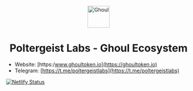 <p align="center">
  <a href="https://ghoultoken.io">
    <img alt="Ghoul" src="https://ghoultoken.io/images/logo.png" width="60" />
  </a>
</p>
<h1 align="center">
  Poltergeist Labs - Ghoul Ecosystem
</h1>


* Website: [https:/www.ghoultoken.io](https://ghoultoken.io)
* Telegram: [https://t.me/poltergeistlabs](https://t.me/poltergeistlabs)

[![Netlify Status](https://api.netlify.com/api/v1/badges/af5c0180-72ed-4967-a8fa-172c9950fe0d/deploy-status)](https://app.netlify.com/sites/elated-lichterman-908636/deploys)


